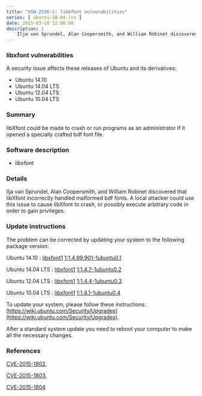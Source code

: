 ```yaml
---
title: "USN-2536-1: libXfont vulnerabilities"
series: [ ubuntu-10.04-lts ]
date: 2015-03-18 12:00:00
description: |
    Ilja van Sprundel, Alan Coopersmith, and William Robinet discovered that libXfont incorrectly handled malformed bdf fonts. A local attacker could use this issue to cause libXfont to crash, or possibly execute arbitrary code in order to gain privileges. 
--- 
```

 
### libxfont vulnerabilities

A security issue affects these releases of Ubuntu and its derivatives:

* Ubuntu 14.10
* Ubuntu 14.04 LTS
* Ubuntu 12.04 LTS
* Ubuntu 10.04 LTS

### Summary

libXfont could be made to crash or run programs as an administrator if it opened a specially crafted bdf font file.

### Software description

* libxfont 

### Details

Ilja van Sprundel, Alan Coopersmith, and William Robinet discovered that libXfont incorrectly handled malformed bdf fonts. A local attacker could use this issue to cause libXfont to crash, or possibly execute arbitrary code in order to gain privileges. 

### Update instructions

The problem can be corrected by updating your system to the following package version:

Ubuntu 14.10
 : [libxfont1](https://launchpad.net/ubuntu/+source/libxfont) <span> [1:1.4.99.901-1ubuntu0.1](https://launchpad.net/ubuntu/+source/libxfont/1:1.4.99.901-1ubuntu0.1) </span> 

Ubuntu 14.04 LTS
 : [libxfont1](https://launchpad.net/ubuntu/+source/libxfont) <span> [1:1.4.7-1ubuntu0.2](https://launchpad.net/ubuntu/+source/libxfont/1:1.4.7-1ubuntu0.2) </span> 

Ubuntu 12.04 LTS
 : [libxfont1](https://launchpad.net/ubuntu/+source/libxfont) <span> [1:1.4.4-1ubuntu0.3](https://launchpad.net/ubuntu/+source/libxfont/1:1.4.4-1ubuntu0.3) </span> 

Ubuntu 10.04 LTS
 : [libxfont1](https://launchpad.net/ubuntu/+source/libxfont) <span> [1:1.4.1-1ubuntu0.4](https://launchpad.net/ubuntu/+source/libxfont/1:1.4.1-1ubuntu0.4) </span> 

To update your system, please follow these instructions: [https://wiki.ubuntu.com/Security/Upgrades](https://wiki.ubuntu.com/Security/Upgrades).

After a standard system update you need to reboot your computer to make all the necessary changes. 

### References

 [CVE-2015-1802](http://people.ubuntu.com/~ubuntu-security/cve/CVE-2015-1802), 

 [CVE-2015-1803](http://people.ubuntu.com/~ubuntu-security/cve/CVE-2015-1803), 

 [CVE-2015-1804](http://people.ubuntu.com/~ubuntu-security/cve/CVE-2015-1804)
 
